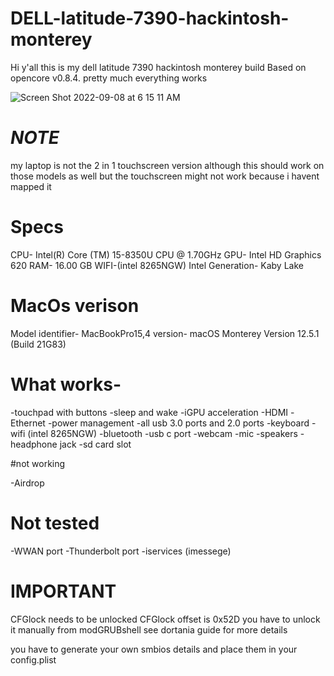 # DELL-latitude-7390-hackintosh-monterey

Hi y'all this is my dell latitude 7390 hackintosh monterey build
Based on opencore v0.8.4.
pretty much everything works


![Screen Shot 2022-09-08 at 6 15 11 AM](https://user-images.githubusercontent.com/59527864/189131450-9d4b1685-e603-4cbd-970a-06e159bc1c34.png)

# *NOTE*

my laptop is not the  2 in 1 touchscreen version 
although this should work on those models as well 
but the touchscreen might not work because i havent mapped it


# Specs

CPU- Intel(R) Core (TM) 15-8350U CPU @ 1.70GHz
GPU- Intel HD Graphics 620
RAM- 16.00 GB
WIFI-(intel 8265NGW)
Intel Generation- Kaby Lake

# MacOs verison

Model identifier- MacBookPro15,4
version- macOS Monterey Version 12.5.1 (Build 21G83)

# What works-

-touchpad with buttons
-sleep and wake
-iGPU acceleration
-HDMI 
-Ethernet
-power management
-all usb 3.0 ports and 2.0 ports
-keyboard
-wifi (intel 8265NGW)
-bluetooth
-usb c port
-webcam
-mic
-speakers
-headphone jack
-sd card slot

#not working

-Airdrop

# Not tested

-WWAN port
-Thunderbolt port
-iservices (imessege)

# IMPORTANT

CFGlock needs to be unlocked 
CFGlock offset is 0x52D
you have to unlock it manually from modGRUBshell see dortania guide for more details

you have to generate your own smbios details and place them in your config.plist
